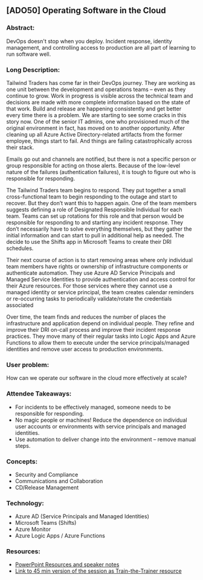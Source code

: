 ## [ADO50] Operating Software in the Cloud


### **Abstract:**
DevOps doesn't stop when you deploy. Incident response, identity management, and controlling access to production are all part of learning to run software well.

### **Long Description:**

Tailwind Traders has come far in their DevOps journey. They are working as one unit between the development and operations teams – even as they continue to grow. Work in progress is visible across the technical team and decisions are made with more complete information based on the state of that work. Build and release are happening consistently and get better every time there is a problem. We are starting to see some cracks in this story now. One of the senior IT admins, one who provisioned much of the original environment in fact, has moved on to another opportunity. After cleaning up all Azure Active Directory-related artifacts from the former employee, things start to fail. And things are failing catastrophically across their stack. 

Emails go out and channels are notified, but there is not a specific person or group responsible for acting on those alerts. Because of the low-level nature of the failures (authentication failures), it is tough to figure out who is responsible for responding. 

The Tailwind Traders team begins to respond. They put together a small cross-functional team to begin responding to the outage and start to recover. But they don’t want this to happen again. One of the team members suggests defining a role of Designated Responsible Individual for each team. Teams can set up rotations for this role and that person would be responsible for responding to and starting any incident response. They don’t necessarily have to solve everything themselves, but they gather the initial information and can start to pull in additional help as needed. The decide to use the Shifts app in Microsoft Teams to create their DRI schedules. 

Their next course of action is to start removing areas where only individual team members have rights or ownership of infrastructure components or authenticate automation. They use Azure AD Service Principals and Managed Service Identities to provide authentication and access control for their Azure resources. For those services where they cannot use a managed identity or service principal, the team creates calendar reminders or re-occurring tasks to periodically validate/rotate the credentials associated 

Over time, the team finds and reduces the number of places the infrastructure and application depend on individual people. They refine and improve their DRI on-call process and improve their incident response practices. They move many of their regular tasks into Logic Apps and Azure Functions to allow them to execute under the service principals/managed identities and remove user access to production environments. 

### **User problem:** 

How can we operate our software in the cloud more effectively at scale? 

### **Attendee Takeaways:**
* For incidents to be effectively managed, someone needs to be responsible for responding. 
* No magic people or machines! Reduce the dependence on individual user accounts or environments with service principals and managed identities. 
* Use automation to deliver change into the environment – remove manual steps. 

### **Concepts:**
* Security and Compliance 
* Communications and Collaboration 
* CD/Release Management 

### **Technology:**
* Azure AD (Service Principals and Managed Identities) 
* Microsoft Teams (Shifts) 
* Azure Monitor 
* Azure Logic Apps / Azure Functions 

### **Resources:**
* [PowerPoint Resources and speaker notes](https://aka.ms/aaa/devops/slides/ado50)
* [Link to 45 min version of the session as Train-the-Trainer resource](https://aka.ms/aaa/devops/video/ado50)